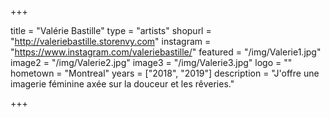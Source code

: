 +++

title = "Valérie Bastille"
type = "artists"
shopurl = "http://valeriebastille.storenvy.com"
instagram = "https://www.instagram.com/valeriebastille/"
featured = "/img/Valerie1.jpg"
image2 = "/img/Valerie2.jpg"
image3 = "/img/Valerie3.jpg"
logo = ""
hometown = "Montreal"
years = ["2018", "2019"]
description = "J'offre une imagerie féminine axée sur la douceur et les rêveries."

+++
